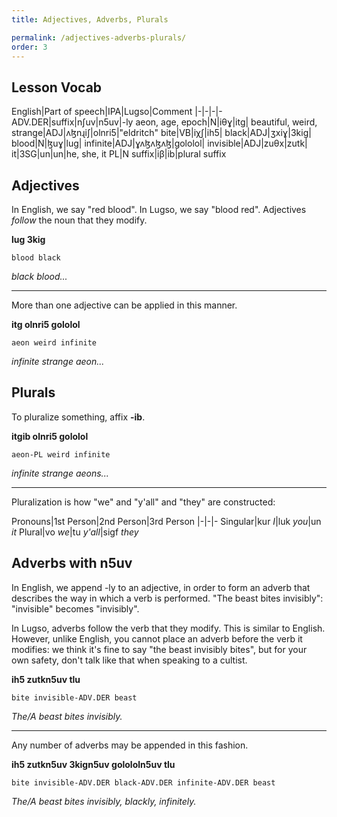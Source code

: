 ```yaml
---
title: Adjectives, Adverbs, Plurals

permalink: /adjectives-adverbs-plurals/
order: 3
---
```


## Lesson Vocab

English|Part of speech|IPA|Lugso|Comment
|-|-|-|-
ADV.DER|suffix|nʃuv|n5uv|-ly
aeon, age, epoch|N|iθɣ|itg|
beautiful, weird, strange|ADJ|ʌɮnɻiʃ|olnri5|"eldritch" 
bite|VB|iχʃ|ih5|
black|ADJ|ʒxiɣ|3kig|
blood|N|ɮuɣ|lug|
infinite|ADJ|ɣʌɮʌɮʌɮ|gololol|
invisible|ADJ|zuθx|zutk|
it|3SG|un|un|he, she, it
PL|N suffix|iβ|ib|plural suffix

## Adjectives

In English, we say "red blood". In Lugso, we say "blood red". Adjectives _follow_ the noun that they modify.

**lug 3kig**

`blood black`

_black blood..._

---

More than one adjective can be applied in this manner.

**itg olnri5 gololol**

`aeon weird infinite`

_infinite strange aeon..._

## Plurals

To pluralize something, affix **-ib**.

**itgib olnri5 gololol**

`aeon-PL weird infinite`

_infinite strange aeons..._

---

Pluralization is how "we" and "y'all" and "they" are constructed:

Pronouns|1st Person|2nd Person|3rd Person
|-|-|-
Singular|kur _I_|luk _you_|un _it_
Plural|vo _we_|tu _y'all_|sigf _they_

## Adverbs with n5uv

In English, we append -ly to an adjective, in order to form an adverb that describes the way in which a verb is performed. "The beast bites invisibly": "invisible" becomes "invisibly".

In Lugso, adverbs follow the verb that they modify. This is similar to English. However, unlike English, you cannot place an adverb before the verb it modifies: we think it's fine to say "the beast invisibly bites", but for your own safety, don't talk like that when speaking to a cultist.

**ih5 zutkn5uv tlu**

`bite invisible-ADV.DER beast`

_The/A beast bites invisibly._

---

Any number of adverbs may be appended in this fashion.

**ih5 zutkn5uv 3kign5uv golololn5uv tlu**

`bite invisible-ADV.DER black-ADV.DER infinite-ADV.DER beast`

_The/A beast bites invisibly, blackly, infinitely._
